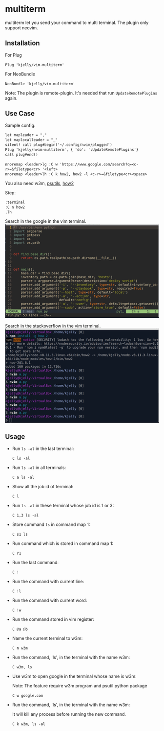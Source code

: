 multiterm
=========

multiterm let you send your command to multi terminal.
The plugin only support neovim.


## Installation

For Plug

`Plug 'kjelly/vim-multiterm'`

For NeoBundle

`NeoBundle 'kjelly/vim-multiterm'`

Note: The plugin is remote-plugin.
It's needed that run `UpdateRemotePlugins` again.


## Use Case

Sample config:

```vim
let mapleader = ","
let maplocalleader = "_"
silent! call plug#begin('~/.config/nvim/plugged')
Plug 'kjelly/nvim-multiterm', { 'do': ':UpdateRemotePlugins'}
call plug#end()

nnoremap <leader>lg :C w 'https://www.google.com/search?q=<c-r>=&filetype<cr> '<left>
nnoremap <leader>lh :C k how2, how2 -l <c-r>=&filetype<cr><space>

```

You also need w3m, [psutils](https://pypi.org/project/psutil/), [how2](https://www.npmjs.com/package/how2)

Step:

```
:terminal
:C n how2
,lh
```


Search in the google in the vim terminal.
![w3m](https://raw.githubusercontent.com/kjelly/nvim-multiterm/master/docs/w3m.gif)


Search in the stackoverflow in the vim terminal.
![how-2](https://raw.githubusercontent.com/kjelly/nvim-multiterm/master/docs/how-2.gif)

## Usage

- Run `ls -al` in the last terminal:

  `C ls -al`

- Run `ls -al` in all terminals:

  `C a ls -al`

- Show all the job id of terminal:

  `C l`

- Run `ls -al` in these terminal whose job id is 1 or 3:

  `C 1,3 ls -al`

- Store command `ls` in command map 1:

  `C s1 ls`

- Run command which is stored in command map 1:

  `C r1`

- Run the last command:

  `C !`

- Run the command with current line:

  `C !l`

- Run the command with current word:

  `C !w`

- Run the command stored in vim register:

  `C @a @b`

- Name the current terminal to w3m:

  `C n w3m`

- Run the command, 'ls', in the terminal with the name w3m:

  `C w3m, ls`

- Use w3m to open google in the terminal whose name is w3m:

  Note: The feature require w3m program and psutil python package

  `C w google.com`

- Run the command, 'ls', in the terminal with the name w3m:

  It will kill any process before running the new command.

  `C k w3m, ls -al`
